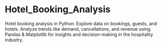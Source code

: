 # Hotel_Booking_Analysis
 Hotel booking analysis in Python: Explore data on bookings, guests, and hotels. Analyze trends like demand, cancellations, and revenue using Pandas &amp; Matplotlib for insights and decision-making in the hospitality industry.
